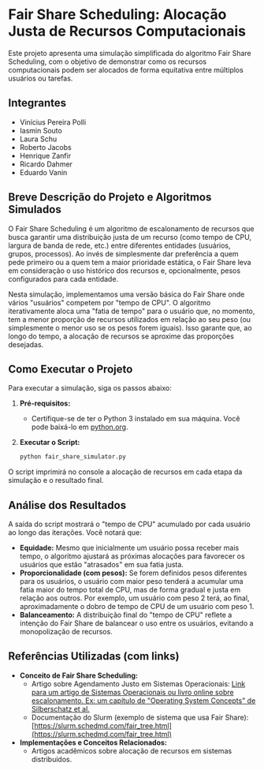 # Fair Share Scheduling: Alocação Justa de Recursos Computacionais

Este projeto apresenta uma simulação simplificada do algoritmo Fair Share Scheduling, com o objetivo de demonstrar como os recursos computacionais podem ser alocados de forma equitativa entre múltiplos usuários ou tarefas.

## Integrantes

* Vinícius Pereira Polli
* Iasmin Souto
* Laura Schu
* Roberto Jacobs
* Henrique Zanfir
* Ricardo Dahmer
* Eduardo Vanin


## Breve Descrição do Projeto e Algoritmos Simulados

O Fair Share Scheduling é um algoritmo de escalonamento de recursos que busca garantir uma distribuição justa de um recurso (como tempo de CPU, largura de banda de rede, etc.) entre diferentes entidades (usuários, grupos, processos). Ao invés de simplesmente dar preferência a quem pede primeiro ou a quem tem a maior prioridade estática, o Fair Share leva em consideração o uso histórico dos recursos e, opcionalmente, pesos configurados para cada entidade.

Nesta simulação, implementamos uma versão básica do Fair Share onde vários "usuários" competem por "tempo de CPU". O algoritmo iterativamente aloca uma "fatia de tempo" para o usuário que, no momento, tem a menor proporção de recursos utilizados em relação ao seu peso (ou simplesmente o menor uso se os pesos forem iguais). Isso garante que, ao longo do tempo, a alocação de recursos se aproxime das proporções desejadas.

## Como Executar o Projeto

Para executar a simulação, siga os passos abaixo:

1.  **Pré-requisitos:**
    * Certifique-se de ter o Python 3 instalado em sua máquina. Você pode baixá-lo em [python.org](https://www.python.org/).

2.  **Executar o Script:**
    ```bash
    python fair_share_simulator.py
    ```

O script imprimirá no console a alocação de recursos em cada etapa da simulação e o resultado final.

## Análise dos Resultados

A saída do script mostrará o "tempo de CPU" acumulado por cada usuário ao longo das iterações. Você notará que:

* **Equidade:** Mesmo que inicialmente um usuário possa receber mais tempo, o algoritmo ajustará as próximas alocações para favorecer os usuários que estão "atrasados" em sua fatia justa.
* **Proporcionalidade (com pesos):** Se forem definidos pesos diferentes para os usuários, o usuário com maior peso tenderá a acumular uma fatia maior do tempo total de CPU, mas de forma gradual e justa em relação aos outros. Por exemplo, um usuário com peso 2 terá, ao final, aproximadamente o dobro de tempo de CPU de um usuário com peso 1.
* **Balanceamento:** A distribuição final do "tempo de CPU" reflete a intenção do Fair Share de balancear o uso entre os usuários, evitando a monopolização de recursos.

## Referências Utilizadas (com links)

* **Conceito de Fair Share Scheduling:**
    * Artigo sobre Agendamento Justo em Sistemas Operacionais: [Link para um artigo de Sistemas Operacionais ou livro online sobre escalonamento. Ex: um capítulo de "Operating System Concepts" de Silberschatz et al.](https://www.google.com/search?q=fair+share+scheduling+operating+systems+concepts)
    * Documentação do Slurm (exemplo de sistema que usa Fair Share): [https://slurm.schedmd.com/fair_tree.html](https://slurm.schedmd.com/fair_tree.html)
* **Implementações e Conceitos Relacionados:**
    * Artigos acadêmicos sobre alocação de recursos em sistemas distribuídos.